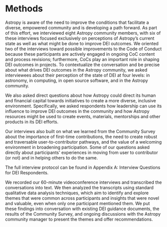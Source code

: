 # Methods

Astropy is aware of the need to improve the conditions that facilitate a diverse, empowered community and is developing a path forward. As part of this effort, we interviewed eight Astropy community members, with six of these interviews focused exclusively on perceptions of Astropy’s current state as well as what might be done to improve DEI outcomes. We oriented two of the interviews toward possible improvements to the Code of Conduct because these participants are actively engaged in ongoing CoC content and process revisions; furthermore, CoCs play an important role in shaping DEI outcomes in projects. To contextualize the conversation and be precise about what drives DEI outcomes in the Astropy community, we asked interviewees about their perception of the state of DEI at four levels: in astronomy, in computing, in open source software, and in the Astropy community. 

We also asked direct questions about how Astropy could direct its human and financial capital towards initiatives to create a more diverse, inclusive environment. Specifically, we asked respondents how leadership can use its influence to improve DEI outcomes in the community and how Astropy resources might be used to create events, materials, mentorships and other products in its DEI efforts.

Our interviews also built on what we learned from the Community Survey about the importance of first-time contributions, the need to create robust and traversable user-to-contributor pathways, and the value of a welcoming environment in broadening participation. Some of our questions asked directly about participants' experiences in moving from user to contributor (or not) and in helping others to do the same.

The full interview protocol can be found in Appendix A: Interview Questions for DEI Respondents.

We recorded our 60-minute videoconference interviews and transcribed the conversations into text. We then analyzed the transcripts using standard qualitative data analysis techniques, which aim to identify and explore themes that were common across participants and insights that were novel and valuable, even when only one participant mentioned them. We put these findings into conversation with existing DEI guidance documents, the results of the Community Survey, and ongoing discussions with the Astropy community manager to present the themes and offer recommendations. 
